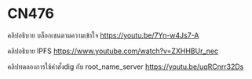 # CN476

คลิปอธิบาย บล็อกเชนตามความเข้าใจ
<https://youtu.be/7Yn-w4Js7-A>

คลิปอธิบาย IPFS
<https://www.youtube.com/watch?v=ZXHHBUr_nec>

คลิปทดลองการใช้คำสั่งdig กับ root_name_server
<https://youtu.be/uqRCnrr32Ds>
